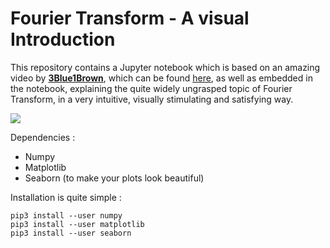 # Fourier Transform - A visual Introduction
This repository contains a Jupyter notebook which is based on an amazing video by <a href = "https://www.youtube.com/channel/UCYO_jab_esuFRV4b17AJtAw"><b>3Blue1Brown</b></a>, which can be found <a href = "https://www.youtube.com/watch?v=spUNpyF58BY">here</a>, as well as embedded in the notebook, explaining the quite widely ungrasped topic of Fourier Transform, in a very intuitive, visually stimulating and satisfying way.

<centre> <img src = "https://img.youtube.com/vi/spUNpyF58BY/maxresdefault.jpg"> </centre>

Dependencies :
* Numpy
* Matplotlib
* Seaborn (to make your plots look beautiful)

Installation is quite simple :
```
pip3 install --user numpy
pip3 install --user matplotlib
pip3 install --user seaborn
```
